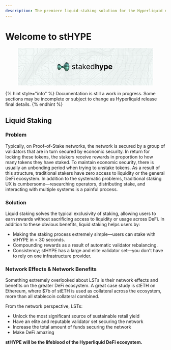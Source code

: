 ```yaml
---
description: The premiere liquid-staking solution for the Hyperliquid network.
---
```


# Welcome to stHYPE

<figure><img src=".gitbook/assets/-- (1).png" alt=""><figcaption></figcaption></figure>

{% hint style="info" %}
Documentation is still a work in progress. Some sections may be incomplete or subject to change as Hyperliquid release final details.
{% endhint %}

## Liquid Staking

### Problem

Typically, on Proof-of-Stake networks, the network is secured by a group of validators that are in turn secured by economic security. In return for locking these tokens, the stakers receive rewards in proportion to how many tokens they have staked. To maintain economic security, there is usually an unbonding period when trying to unstake tokens. As a result of this structure, traditional stakers have zero access to liquidity or the general DeFi ecosystem. In addition to the systematic problems, traditional staking UX is cumbersome—researching operators, distributing stake, and interacting with multiple systems is a painful process.

### Solution

Liquid staking solves the typical exclusivity of staking, allowing users to earn rewards without sacrificing access to liquidity or usage across DeFi. In addition to these obvious benefits, liquid staking helps users by:

* Making the staking process extremely simple—users can stake with stHYPE in < 30 seconds.
* Compounding rewards as a result of automatic validator rebalancing.
* Consistency; stHYPE has a large and elite validator set—you don't have to rely on one infrastructure provider.

### Network Effects & Network Benefits

Something extremely overlooked about LSTs is their network effects and benefits on the greater DeFi ecosystem. A great case study is stETH on Ethereum, where $7b of stETH is used as collateral across the ecosystem, more than all stablecoin collateral combined.

From the network perspective, LSTs:

* Unlock the most significant source of sustainable retail yield
* Have an elite and reputable validator set securing the network
* Increase the total amount of funds securing the network
* Make DeFi amazing

**stHYPE will be the lifeblood of the Hyperliquid DeFi ecosystem.**

<figure><img src=".gitbook/assets/IMG_4385.png" alt="" width="188"><figcaption></figcaption></figure>
